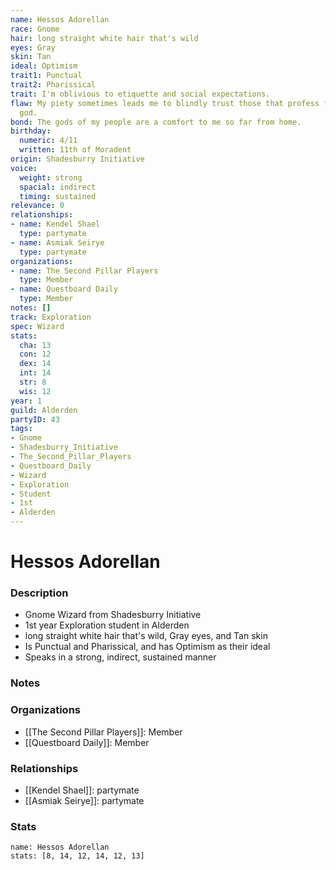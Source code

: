 ```yaml
---
name: Hessos Adorellan
race: Gnome
hair: long straight white hair that's wild
eyes: Gray
skin: Tan
ideal: Optimism
trait1: Punctual
trait2: Pharissical
trait: I'm oblivious to etiquette and social expectations.
flaw: My piety sometimes leads me to blindly trust those that profess faith in my
  god.
bond: The gods of my people are a comfort to me so far from home.
birthday:
  numeric: 4/11
  written: 11th of Moradent
origin: Shadesburry Initiative
voice:
  weight: strong
  spacial: indirect
  timing: sustained
relevance: 0
relationships:
- name: Kendel Shael
  type: partymate
- name: Asmiak Seirye
  type: partymate
organizations:
- name: The Second Pillar Players
  type: Member
- name: Questboard Daily
  type: Member
notes: []
track: Exploration
spec: Wizard
stats:
  cha: 13
  con: 12
  dex: 14
  int: 14
  str: 8
  wis: 12
year: 1
guild: Alderden
partyID: 43
tags:
- Gnome
- Shadesburry_Initiative
- The_Second_Pillar_Players
- Questboard_Daily
- Wizard
- Exploration
- Student
- 1st
- Alderden
---
```

# Hessos Adorellan
### Description
- Gnome Wizard from Shadesburry Initiative
- 1st year Exploration student in Alderden
- long straight white hair that's wild, Gray eyes, and Tan skin
- Is Punctual and Pharissical, and has Optimism as their ideal
- Speaks in a strong, indirect, sustained manner

### Notes

### Organizations
- [[The Second Pillar Players]]: Member
- [[Questboard Daily]]: Member

### Relationships
- [[Kendel Shael]]: partymate
- [[Asmiak Seirye]]: partymate

### Stats
```statblock
name: Hessos Adorellan
stats: [8, 14, 12, 14, 12, 13]
```